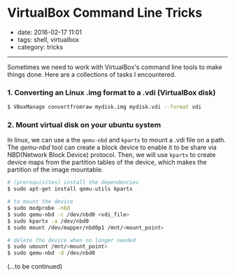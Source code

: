 # VirtualBox Command Line Tricks

- date: 2016-02-17 11:01
- tags: shell, virtualbox
- category: tricks

----------------------------

Sometimes we need to work with VirtualBox's command line tools to make things done. Here are a collections of tasks I encountered.

### 1. Converting an Linux .img format to a .vdi (VirtualBox disk)

```bash
$ VBoxManage convertfromraw mydisk.img mydisk.vdi --format vdi
```

### 2. Mount virtual disk on your ubuntu system

In linux, we can use a the ```qemu-nbd``` and ```kpartx``` to mount a .vdi file on a path. The *qemu-nbd* tool can create a block device to enable it to be share via NBD(Network Block Device) protocol. Then, we will use ```kpartx``` to create device maps from the partition tables of the device, which makes the partition of the image mountable.

```bash
# (prerequisites] install the dependencies
$ sudo apt-get install qemu-utils kpartx

# to mount the device
$ sudo modprobe -nbd
$ sudo qemu-nbd -c /dev/nbd0 <vdi_file>
$ sudo kpartx -a /dev/nbd0
$ sudo mount /dev/mapper/nbd0p1 /mnt/<mount_point>

# delete the device when no longer needed
$ sudo umount /mnt/<mount_point>
$ sudo qemu-nbd -d /dev/nbd0


```


(...to be continued)
